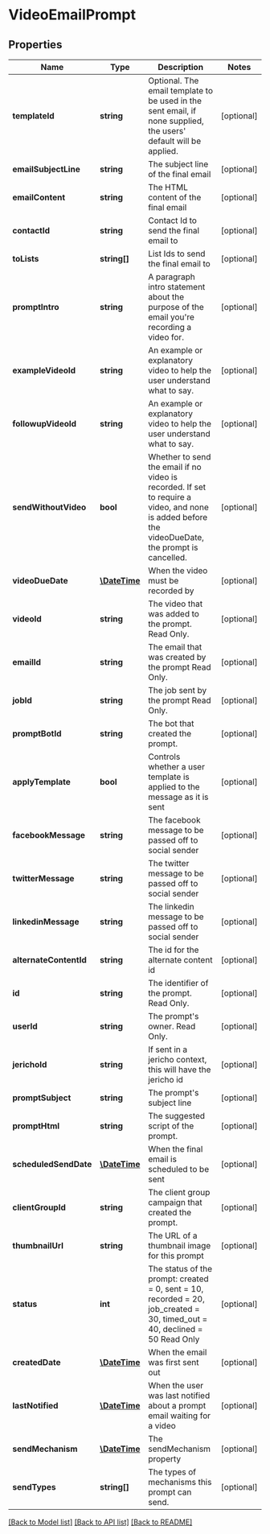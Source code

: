 # VideoEmailPrompt

## Properties
Name | Type | Description | Notes
------------ | ------------- | ------------- | -------------
**templateId** | **string** | Optional. The email template to be used in the sent email, if none supplied, the users&#39; default will be applied. | [optional] 
**emailSubjectLine** | **string** | The subject line of the final email | [optional] 
**emailContent** | **string** | The HTML content of the final email | [optional] 
**contactId** | **string** | Contact Id to send the final email to | [optional] 
**toLists** | **string[]** | List Ids to send the final email to | [optional] 
**promptIntro** | **string** | A paragraph intro statement about the purpose of the email you&#39;re recording a video for. | [optional] 
**exampleVideoId** | **string** | An example or explanatory video to help the user understand what to say. | [optional] 
**followupVideoId** | **string** | An example or explanatory video to help the user understand what to say. | [optional] 
**sendWithoutVideo** | **bool** | Whether to send the email if no video is recorded. If set to require a video, and none is added before the videoDueDate, the prompt is cancelled. | [optional] 
**videoDueDate** | [**\DateTime**](\DateTime.md) | When the video must be recorded by | [optional] 
**videoId** | **string** | The video that was added to the prompt. Read Only. | [optional] 
**emailId** | **string** | The email that was created by the prompt Read Only. | [optional] 
**jobId** | **string** | The job sent by the prompt Read Only. | [optional] 
**promptBotId** | **string** | The bot that created the prompt. | [optional] 
**applyTemplate** | **bool** | Controls whether a user template is applied to the message as it is sent | [optional] 
**facebookMessage** | **string** | The facebook message to be passed off to social sender | [optional] 
**twitterMessage** | **string** | The twitter message to be passed off to social sender | [optional] 
**linkedinMessage** | **string** | The linkedin message to be passed off to social sender | [optional] 
**alternateContentId** | **string** | The id for the alternate content id | [optional] 
**id** | **string** | The identifier of the prompt. Read Only. | [optional] 
**userId** | **string** | The prompt&#39;s owner. Read Only. | [optional] 
**jerichoId** | **string** | If sent in a jericho context, this will have the jericho id | [optional] 
**promptSubject** | **string** | The prompt&#39;s subject line | [optional] 
**promptHtml** | **string** | The suggested script of the prompt. | [optional] 
**scheduledSendDate** | [**\DateTime**](\DateTime.md) | When the final email is scheduled to be sent | [optional] 
**clientGroupId** | **string** | The client group campaign that created the prompt. | [optional] 
**thumbnailUrl** | **string** | The URL of a thumbnail image for this prompt | [optional] 
**status** | **int** | The status of the prompt: created &#x3D; 0, sent &#x3D; 10, recorded &#x3D; 20, job_created &#x3D; 30, timed_out &#x3D; 40, declined &#x3D; 50 Read Only | [optional] 
**createdDate** | [**\DateTime**](\DateTime.md) | When the email was first sent out | [optional] 
**lastNotified** | [**\DateTime**](\DateTime.md) | When the user was last notified about a prompt email waiting for a video | [optional] 
**sendMechanism** | [**\DateTime**](\DateTime.md) | The sendMechanism property | [optional] 
**sendTypes** | **string[]** | The types of mechanisms this prompt can send. | [optional] 

[[Back to Model list]](../README.md#documentation-for-models) [[Back to API list]](../README.md#documentation-for-api-endpoints) [[Back to README]](../README.md)


